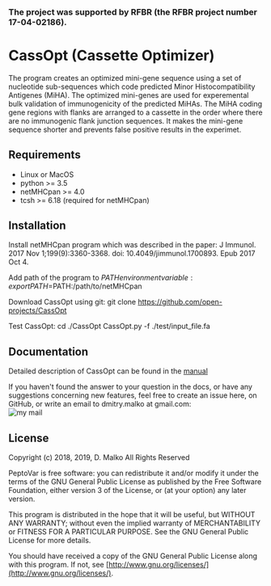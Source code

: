 ### The project was supported by RFBR (the RFBR project number 17-04-02186).

# CassOpt (Cassette Optimizer)
The program creates an optimized mini-gene sequence using a set of nucleotide sub-sequences which code predicted Minor Histocompatibility Antigenes (MiHA). The optimized mini-genes are used for experemental bulk validation of immunogenicity of the predicted MiHAs. The MiHA coding gene regions with flanks are arranged to a cassette in the order where there are no immunogenic flank junction sequences. It makes the mini-gene sequence shorter and prevents false positive results in the experimet.

## Requirements
* Linux or MacOS
* python >= 3.5
* netMHCpan >= 4.0
* tcsh >= 6.18 (required for netMHCpan)

## Installation
Install netMHCpan program which was described in the paper: 
J Immunol. 2017 Nov 1;199(9):3360-3368. doi: 10.4049/jimmunol.1700893. Epub 2017 Oct 4.

Add path of the program to $PATH environment variable:
export PATH=$PATH:/path/to/netMHCpan

Download CassOpt using git:
git clone https://github.com/open-projects/CassOpt

Test CassOpt:
cd ./CassOpt
CassOpt.py -f ./test/input_file.fa


## Documentation

Detailed description of CassOpt can be found in the [manual](https://github.com/open-projects/CassOpt/blob/master/UserManual.pdf)

If you haven't found the answer to your question in the docs, or have any suggestions concerning new features, feel free to create an issue here, on GitHub, or write an email to dmitry.malko at gmail.com:
<br />![my mail](https://user-images.githubusercontent.com/5543031/28415000-8bea641e-6d56-11e7-85ca-4287500a4192.png)

## License
Copyright (c) 2018, 2019, D. Malko
All Rights Reserved

PeptoVar is free software: you can redistribute it and/or modify
it under the terms of the GNU General Public License as published by
the Free Software Foundation, either version 3 of the License, or
(at your option) any later version.

This program is distributed in the hope that it will be useful,
but WITHOUT ANY WARRANTY; without even the implied warranty of
MERCHANTABILITY or FITNESS FOR A PARTICULAR PURPOSE.  See the
GNU General Public License for more details.

You should have received a copy of the GNU General Public License
along with this program.  If not, see [http://www.gnu.org/licenses/](http://www.gnu.org/licenses/).



